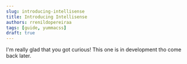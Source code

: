 ```yaml
---
slug: introducing-intellisense
title: Introducing Intellisense
authors: rrenildopereiraa
tags: [guide, yummacss]
draft: true
---
```


I'm really glad that you got curious! This one is in development tho come back later.